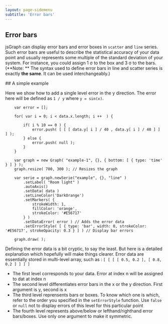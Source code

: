 ```yaml
---
layout: page-sidemenu
subtitle: 'Error bars'
---
```

## Error bars

<script>
var data = {"x":[1447597298000,1447596769000,1447596423000,1447596077000,1447595732000,1447595204000,1447594858000,1447594513000,1447594177000,1447593639000,1447593293000,1447592947000,1447592612000,1447592074000,1447591728000,1447591382000,1447591047000,1447590509000,1447590163000,1447589817000,1447589481000,1447588944000,1447588598000,1447588262000,1447587916000,1447587377000,1447587032000,1447586696000,1447586351000,1447585813000,1447585467000,1447585131000,1447584786000,1447584249000,1447583903000,1447583567000,1447583221000,1447582682000,1447582337000,1447582001000,1447581655000,1447581116000,1447580781000,1447580436000,1447580090000,1447579550000,1447579215000,1447578869000,1447578524000,1447577985000,1447577650000,1447577304000,1447576958000,1447576429000,1447576084000,1447575738000,1447575392000,1447574864000,1447574519000,1447574173000,1447573827000,1447573297000,1447572952000,1447572606000,1447572271000,1447571732000,1447571387000,1447571041000,1447570705000,1447570165000,1447569820000,1447569474000,1447569139000,1447568601000,1447568255000,1447567909000,1447567573000,1447567033000,1447566688000,1447566352000,1447566006000,1447565467000,1447565122000,1447564787000,1447564441000,1447563902000,1447563556000,1447563221000,1447562875000,1447562335000,1447561989000,1447561654000,1447561308000,1447560770000,1447560424000,1447560088000,1447559742000,1447559203000,1447558867000,1447558522000,1447558176000,1447557636000,1447557300000,1447556954000,1447556609000,1447556070000,1447555734000,1447555388000,1447555043000,1447554504000,1447554168000,1447553822000,1447553477000,1447552937000,1447552601000,1447552255000,1447551910000,1447551381000,1447551035000,1447550689000,1447550344000,1447549814000,1447549468000,1447549122000,1447548776000,1447548247000,1447547901000,1447547555000,1447547220000,1447546680000,1447546334000,1447545988000,1447545653000,1447545114000,1447544768000,1447544422000,1447544087000,1447543546000,1447543201000,1447542855000,1447542519000,1447541979000,1447541634000,1447541288000,1447540952000,1447540413000,1447540068000,1447539722000,1447539386000,1447538845000,1447538499000,1447538164000,1447537818000,1447537278000,1447536932000,1447536596000,1447536251000,1447535710000,1447535364000,1447535029000,1447534683000,1447534143000,1447533807000,1447533461000,1447533116000,1447532575000,1447532239000,1447531893000,1447531548000,1447531009000,1447530673000,1447530327000,1447529981000,1447529441000,1447529105000,1447528759000,1447528414000,1447527874000,1447527538000,1447527192000,1447526846000,1447526307000,1447525971000,1447525625000,1447525279000,1447524749000,1447524403000,1447524058000,1447523712000,1447523182000,1447522837000,1447522491000,1447522145000,1447521614000,1447521269000,1447520923000,1447520588000,1447520049000,1447519703000,1447519357000,1447519022000,1447518482000,1447518136000,1447517790000,1447517455000,1447516916000,1447516570000,1447516225000,1447515889000,1447515349000,1447515004000,1447514668000,1447514322000,1447513784000,1447513438000,1447513102000,1447512756000,1447512218000,1447511872000,1447511536000,1447511191000,1447510650000,1447510315000,1447509969000,1447509624000,1447509086000,1447508750000,1447508404000,1447508059000,1447507518000,1447507183000,1447506837000,1447506492000,1447505963000,1447505618000,1447505272000,1447504926000,1447504396000,1447504050000,1447503705000,1447503360000,1447502830000,1447502485000,1447502139000,1447501794000,1447501264000,1447500918000,1447500572000,1447500227000,1447499698000,1447499353000,1447499007000,1447498661000,1447498131000,1447497786000,1447497440000,1447496901000,1447496566000,1447496220000,1447495874000,1447495538000,1447494999000,1447494654000,1447494308000,1447493972000,1447493432000,1447493087000,1447492741000,1447492405000,1447491866000,1447491520000,1447491175000,1447490839000,1447490298000,1447489953000,1447489607000,1447489271000,1447488732000,1447488386000,1447488050000,1447487705000,1447487165000,1447486819000,1447486484000,1447486138000,1447485598000,1447485252000,1447484916000,1447484571000,1447484031000,1447483685000,1447483349000,1447483003000,1447482464000,1447482128000,1447481783000,1447481437000,1447480896000,1447480560000,1447480214000],"y":[27.43,27.43,27.43,27.43,27.43,27.43,27.43,27.43,27.43,27.43,27.43,27.43,27.43,27.43,27.43,27.43,27.43,27.43,27.5,27.5,27.5,27.5,27.5,27.560000000000002,27.5,27.5,27.560000000000002,27.560000000000002,27.560000000000002,27.560000000000002,27.62,27.62,27.62,27.68,27.71,27.75,27.68,27.75,27.78,27.810000000000002,27.810000000000002,27.810000000000002,27.84,27.87,27.87,27.87,27.900000000000002,27.93,27.93,27.93,28,28,28,28,28,28.060000000000002,28.03,28.060000000000002,28.060000000000002,28.12,28.12,28.18,28.18,28.25,28.25,28.25,28.310000000000002,28.310000000000002,28.310000000000002,28.34,28.37,28.43,28.400000000000002,28.43,28.43,28.5,28.46,28.5,28.53,28.560000000000002,28.560000000000002,28.560000000000002,28.62,28.62,28.62,28.68,28.68,28.68,28.68,28.68,28.71,28.75,28.75,28.75,28.810000000000002,28.810000000000002,28.810000000000002,28.87,28.87,28.87,28.87,28.87,28.93,28.93,28.93,28.93,29,29.03,29,29.060000000000002,29.060000000000002,29.060000000000002,28.900000000000002,29.060000000000002,29.060000000000002,29.09,29.060000000000002,29.060000000000002,29.12,29.12,29.12,29.12,29.12,29.18,29.12,29.12,29.12,29.12,29.09,29.18,29.25,29.25,29.28,29.310000000000002,29.34,29.37,29.37,29.43,29.5,29.53,29.560000000000002,29.62,29.75,29.810000000000002,29.810000000000002,29.87,29.87,29.93,29.93,29.93,30,30.060000000000002,30.060000000000002,30.12,30.12,30.18,30.150000000000002,30.18,30.21,30.25,30.18,30.18,30.150000000000002,30.18,30.18,30.18,30.18,30.18,30.150000000000002,30.18,30.18,30.18,30.18,30.18,30.18,30.12,30.060000000000002,30.03,30,29.96,29.900000000000002,29.87,29.84,29.810000000000002,29.68,29.62,29.53,29.46,29.37,29.310000000000002,29.25,29.18,29.060000000000002,29,28.93,28.87,28.810000000000002,28.75,28.650000000000002,28.59,28.53,28.46,28.400000000000002,28.37,28.28,28.18,28.12,28.12,28.03,28,27.93,27.93,27.810000000000002,27.810000000000002,27.78,27.75,27.68,27.68,27.650000000000002,27.62,27.560000000000002,27.560000000000002,27.560000000000002,27.560000000000002,27.5,27.5,27.5,27.5,27.43,27.43,27.5,27.46,27.43,27.43,27.46,27.5,27.43,27.43,27.5,27.5,27.46,27.5,27.53,27.560000000000002,27.53,27.560000000000002,27.560000000000002,27.62,27.62,27.62,27.68,27.68,27.68,27.71,27.75,27.810000000000002,27.75,27.810000000000002,27.810000000000002,27.87,27.87,27.87,27.93,27.93,27.93,27.93,28,28.060000000000002,28,28.060000000000002,28.09,28.12,28.12,28.12,28.18,28.25,28.18,28.25,28.25,28.310000000000002,28.310000000000002,28.310000000000002,28.37,28.43,28.37,28.400000000000002,28.43,28.5,28.46,28.5,28.560000000000002,28.62,28.46,28.62,28.68,28.68,28.68,28.75,28.78,28.810000000000002]}
</script>


jsGraph can display error bars and error boxes in ```scatter``` and ```line``` series. Such error bars are useful to describe the statistical accuracy of your data point and usually represents some multiple of the standard deviation of your system. For instance, you could assign 1 &sigma; to the box and 3 &sigma; to the bars. (**Note: ** The syntax used to define error bars in line and scatter series is exactly **the same**. It can be used interchangeably.)

## A simple example

Here we show how to add a single level error in the y direction. The error here will be defined as ```1 / y``` where ```y = sin(x)```.


```
	var error = [];

	for( var i = 0; i < data.x.length; i ++  ) {
		
		if( i % 10 == 0 ) {
			error.push( [ [ [ data.y[ i ] / 40 , data.y[ i ] / 40 ] ] ] );	
		} else {
			error.push( null );
		}
	}

	var graph = new Graph( "example-1", {}, { bottom: [ { type: 'time' } ] } );
	graph.resize( 700, 300 ); // Resizes the graph

	var serie = graph.newSerie("example", {}, "line" )
		.setLabel( "Room light" )
		.autoAxis()
		.setData( data )
		.setLineColor('DarkOrange')
		.setMarkers( {
			strokeWidth: 1,
			fillColor: 'orange',
			strokeColor: '#E56717'
		} )
		.setDataError( error ) // Adds the error data
		.setErrorStyle( [ { type: 'bar', width: 0, strokeColor: '#E56717', strokeOpacity: 0.3 } ] ) // Display bar errors

	graph.draw( );

```


<div id="example-1" class="jsgraph-example"></div>

<script>
	
	var error = [];

	for( var i = 0; i < data.x.length; i ++  ) {
		
		
		error.push( [ [ [ data.y[ i ] / 40 , data.y[ i ] / 40 ] ] ] );	
		
	}

	var graph = new Graph( "example-1", {

		dblclick: {
			type: 'plugin',
			plugin: 'zoom',
			options: {
				mode: 'total'
			}
		},

		plugins: {
			'zoom': { zoomMode: 'xy' }
		},

		pluginAction: {
			'zoom': { shift: false, ctrl: false }
		}

	}, { bottom: [ { type: 'time' } ] } );
	graph.resize( 700, 300 ); // Resizes the graph
	var serie = graph.newSerie("example", {}, "line" )
		.setLabel( "Room light" )
		.autoAxis()
		.setData( data )
		.setLineColor('DarkOrange')
		.setMarkers( {
			strokeWidth: 1,
			fillColor: 'orange',
			strokeColor: '#E56717'
		} )
		.setDataError( error )
		.setErrorStyle( [ { type: 'bar', y: { width: 0, strokeColor: '#E56717', strokeOpacity: 0.3 } }  ] ) // Display bar errors

	graph.draw( );
</script>

Defining the error data is a bit cryptic, to say the least. But here is a detailed explanation which hopefully will make things clearer. 
Error data are essentially stored in multi-level array, such as : ```[ [ [ [ 0.5, 0.2 ], [ 0.8, 0.2 ] ] ] ]```

* The first level corresponds to your data. Error at index n will be assigned to dat at index n
* The second level differentiates error bars in the x or the y direction. First argument is y, second is x
* The third level reprensents bars or boxes. To know which one is which, refer to the order you specified in the ```setErrorStyle``` function. Use ```false``` or ```null``` not to display errors of this level for this particular point
* The fourth level represents above/below or lefthand/righthand error bars/boxes. Use only one argument to make it symmetric.